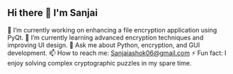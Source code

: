 ## Hi there 👋 I'm Sanjai

🔭 I’m currently working on enhancing a file encryption application using PyQt.
🌱 I’m currently learning advanced encryption techniques and improving UI design.
💬 Ask me about Python, encryption, and GUI development.
📫 How to reach me: Sanjaiashok06@gmail.com
⚡ Fun fact: I enjoy solving complex cryptographic puzzles in my spare time.
